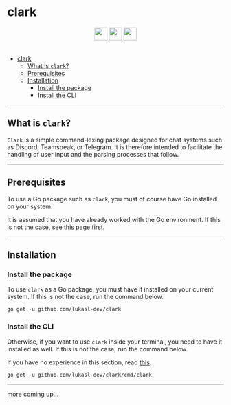 # clark

<div align="center">
  <a href="https://golang.org/">
    <img
      src="https://img.shields.io/badge/MADE%20WITH-GO-%23EF4041?style=for-the-badge"
      height="30"
    />
  </a>
  <a href="https://pkg.go.dev/github.com/lukasl-dev/clark">
    <img
      src="https://img.shields.io/badge/godoc-reference-5272B4.svg?style=for-the-badge"
      height="30"
    />
  </a>
  <a href="https://goreportcard.com/report/github.com/lukasl-dev/clark">
    <img
      src="https://goreportcard.com/badge/github.com/lukasl-dev/clark?style=for-the-badge"
      height="30"
    />
  </a>
</div>

<br>

- [clark](#clark)
  - [What is `clark`?](#what-is-clark)
  - [Prerequisites](#prerequisites)
  - [Installation](#installation)
    - [Install the package](#install-the-package)
    - [Install the CLI](#install-the-cli)

---

## What is `clark`?

`Clark` is a simple command-lexing package designed for chat systems such as Discord, Teamspeak, or Telegram. It is therefore intended to facilitate the handling of user input and the parsing processes that follow.

---

## Prerequisites

To use a Go package such as `clark`, you must of course have Go installed on your system.

It is assumed that you have already worked with the Go environment. If this is not the case, see [this page first](https://golang.org/doc/install).

---

## Installation

### Install the package

To use `clark` as a Go package, you must have it installed on your current system. If this is not the case, run the command below.

```console
go get -u github.com/lukasl-dev/clark
```

### Install the CLI

Otherwise, if you want to use `clark` inside your terminal, you need to have it installed as well. If this is not the case, run the command below.

If you have no experience in this section, read [this](https://golang.org/cmd/go/#hdr-Compile_and_install_packages_and_dependencies).

```console
go get -u github.com/lukasl-dev/clark/cmd/clark
```

---

more coming up...
